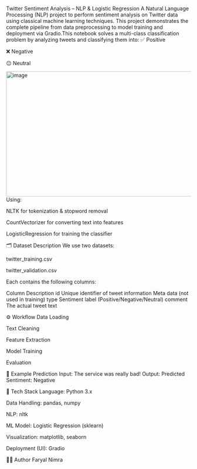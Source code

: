 Twitter Sentiment Analysis – NLP & Logistic Regression
A Natural Language Processing (NLP) project to perform sentiment analysis on Twitter data using classical machine learning techniques.
This project demonstrates the complete pipeline from data preprocessing to model training and deployment via Gradio.This notebook solves a multi-class classification problem by analyzing tweets and classifying them into:
✅ Positive

❌ Negative

😐 Neutral


<img width="869" height="341" alt="image" src="https://github.com/user-attachments/assets/c5f08297-fe56-410f-a7ea-1670d3b650f7" />
Using:

NLTK for tokenization & stopword removal

CountVectorizer for converting text into features

LogisticRegression for training the classifier

🗂 Dataset Description
We use two datasets:

twitter_training.csv

twitter_validation.csv

Each contains the following columns:

Column	Description
id	Unique identifier of tweet
information	Meta data (not used in training)
type	Sentiment label (Positive/Negative/Neutral)
comment	The actual tweet text

⚙️ Workflow
Data Loading

Text Cleaning

Feature Extraction

Model Training

Evaluation



🧪 Example Prediction
Input:
The service was really bad!
Output:
Predicted Sentiment: Negative

🧠 Tech Stack
Language: Python 3.x

Data Handling: pandas, numpy

NLP: nltk

ML Model: Logistic Regression (sklearn)

Visualization: matplotlib, seaborn

Deployment (UI): Gradio

👩‍💻 Author
Faryal Nimra
